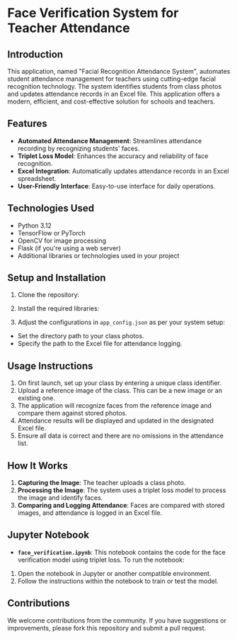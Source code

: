 # Face Verification System for Teacher Attendance

## Introduction
This application, named "Facial Recognition Attendance System", automates student attendance management for teachers using cutting-edge facial recognition technology. The system identifies students from class photos and updates attendance records in an Excel file. This application offers a modern, efficient, and cost-effective solution for schools and teachers.

## Features
- **Automated Attendance Management**: Streamlines attendance recording by recognizing students' faces.
- **Triplet Loss Model**: Enhances the accuracy and reliability of face recognition.
- **Excel Integration**: Automatically updates attendance records in an Excel spreadsheet.
- **User-Friendly Interface**: Easy-to-use interface for daily operations.

## Technologies Used
- Python 3.12
- TensorFlow or PyTorch
- OpenCV for image processing
- Flask (if you're using a web server)
- Additional libraries or technologies used in your project

## Setup and Installation
1. Clone the repository:
  
2. Install the required libraries:

3. Adjust the configurations in `app_config.json` as per your system setup:
- Set the directory path to your class photos.
- Specify the path to the Excel file for attendance logging.

## Usage Instructions
1. On first launch, set up your class by entering a unique class identifier.
2. Upload a reference image of the class. This can be a new image or an existing one.
3. The application will recognize faces from the reference image and compare them against stored photos.
4. Attendance results will be displayed and updated in the designated Excel file.
5. Ensure all data is correct and there are no omissions in the attendance list.

## How It Works
1. **Capturing the Image**: The teacher uploads a class photo.
2. **Processing the Image**: The system uses a triplet loss model to process the image and identify faces.
3. **Comparing and Logging Attendance**: Faces are compared with stored images, and attendance is logged in an Excel file.

## Jupyter Notebook
- **`face_verification.ipynb`**: This notebook contains the code for the face verification model using triplet loss. To run the notebook:
1. Open the notebook in Jupyter or another compatible environment.
2. Follow the instructions within the notebook to train or test the model.

## Contributions
We welcome contributions from the community. If you have suggestions or improvements, please fork this repository and submit a pull request.

